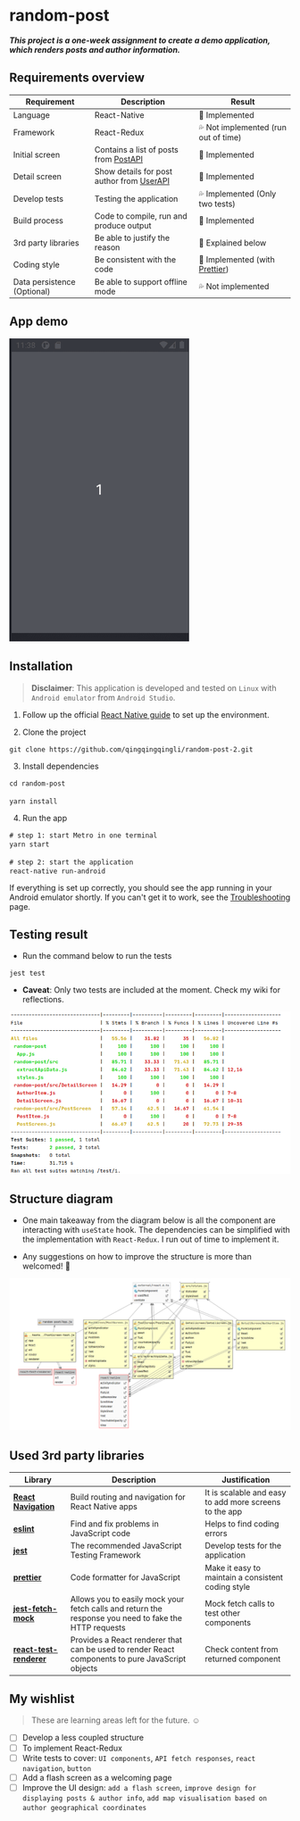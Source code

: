 # random-post

***This project is a one-week assignment to create a demo application, which renders posts and author information.***

## Requirements overview

| Requirement | Description | Result |
| ------------| ----------- | ------ | 
| Language | React-Native | :rainbow: Implemented |
| Framework | React-Redux | :sweat_drops: Not implemented (run out of time) |
| Initial screen | Contains a list of posts from [PostAPI](http://jsonplaceholder.typicode.com/posts) | :rainbow: Implemented |
| Detail screen | Show details for post author from [UserAPI](http://jsonplaceholder.typicode.com/users) | :rainbow: Implemented |
| Develop tests | Testing the application | :sweat_drops: Implemented (Only two tests)|
| Build process | Code to compile, run and produce output | :rainbow: Implemented |
| 3rd party libraries | Be able to justify the reason | :rainbow: Explained below |
| Coding style | Be consistent with the code | :rainbow: Implemented (with [Prettier](https://www.npmjs.com/package/prettier)) |
| Data persistence (Optional) | Be able to support offline mode | :sweat_drops: Not implemented |

## App demo

[![random-post](https://github.com/qingqingqingli/random-post/blob/master/images/random-post.gif)](https://github.com/qingqingqingli/random-post)

## Installation

> **Disclaimer**: This application is developed and tested on `Linux` with `Android emulator` from `Android Studio`.

1. Follow up the official [React Native guide](https://reactnative.dev/docs/environment-setup) to set up the environment.

2. Clone the project
```shell
git clone https://github.com/qingqingqingli/random-post-2.git
```
3. Install dependencies
```shell
cd random-post

yarn install
```

4. Run the app
```shell
# step 1: start Metro in one terminal
yarn start

# step 2: start the application
react-native run-android
```
If everything is set up correctly, you should see the app running in your Android emulator shortly. If you can't get it to work, see the [Troubleshooting](https://reactnative.dev/docs/next/troubleshooting#content) page.

## Testing result

- Run the command below to run the tests
```shell
jest test
```

- **Caveat**: Only two tests are included at the moment. Check my wiki for reflections.
  
[![jest-test](https://github.com/qingqingqingli/random-post/blob/master/images/jest-test.png)](https://github.com/qingqingqingli/random-post)

## Structure diagram

- One main takeaway from the diagram below is all the component are interacting with `useState` hook. The dependencies can be simplified with the implementation with `React-Redux`. I run out of time to implement it. 
  
- Any suggestions on how to improve the structure is more than welcomed! :yellow_heart:

[![project-structure](https://github.com/qingqingqingli/random-post/blob/master/images/project-structure.png)](https://github.com/qingqingqingli/random-post)

## Used 3rd party libraries

| Library | Description | Justification |
| --------| ----------- | ------------- | 
| [**React Navigation**](https://reactnavigation.org/) | Build routing and navigation for React Native apps | It is scalable and easy to add more screens to the app |
| [**eslint**](https://eslint.org/) | Find and fix problems in JavaScript code | Helps to find coding errors |
| [**jest**](https://jestjs.io/) | The recommended JavaScript Testing Framework | Develop tests for the application |
| [**prettier**](https://prettier.io/) | Code formatter for JavaScript | Make it easy to maintain a consistent coding style |
| [**jest-fetch-mock**](https://github.com/jefflau/jest-fetch-mock#readme) | Allows you to easily mock your fetch calls and return the response you need to fake the HTTP requests | Mock fetch calls to test other components |
| [**react-test-renderer**](https://reactjs.org/docs/test-renderer.html) | Provides a React renderer that can be used to render React components to pure JavaScript objects | Check content from returned component |

## My wishlist

> These are learning areas left for the future. :relaxed:

- [ ] Develop a less coupled structure
- [ ] To implement React-Redux
- [ ] Write tests to cover: `UI components`, `API fetch responses`, `react navigation`, `button`
- [ ] Add a flash screen as a welcoming page
- [ ] Improve the UI design: `add a flash screen`, `improve design for displaying posts & author info`, `add map visualisation based on author geographical coordinates`
